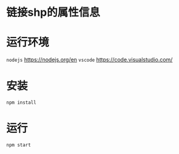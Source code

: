 # 链接shp的属性信息

# 运行环境
`nodejs` https://nodejs.org/en
`vscode` https://code.visualstudio.com/

# 安装
`npm install`

# 运行
`npm start`


